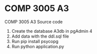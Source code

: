 # COMP 3005 A3
 COMP 3005 A3 Source code
 1. Create the database A3db in pgAdmin 4
 2. Add data with the ddl.sql file
 3. Run pip install psycopg
 4. Run python application.py
